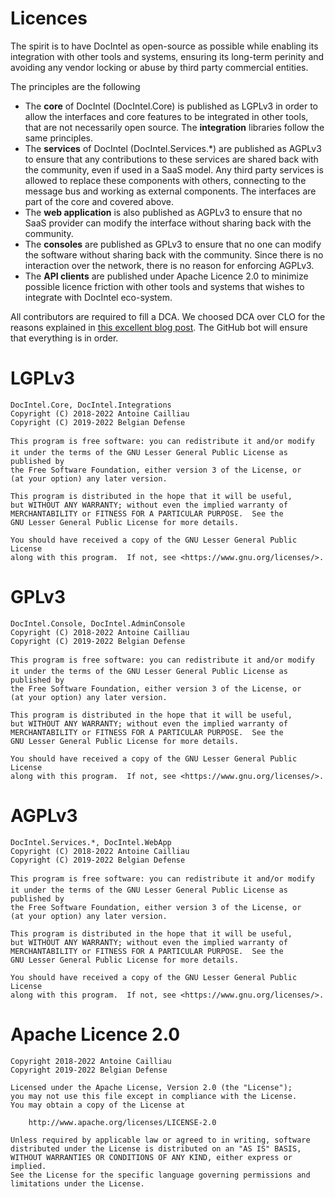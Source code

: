 # Licences

The spirit is to have DocIntel as open-source as possible while enabling its integration with other tools and systems, ensuring its long-term perinity and avoiding any vendor locking or abuse by third party commercial entities.

The principles are the following

* The **core** of DocIntel (DocIntel.Core) is published as LGPLv3 in order to allow the interfaces and core features to be integrated in other tools, that are not necessarily open source. The **integration** libraries follow the same principles.
* The **services** of DocIntel (DocIntel.Services.*) are published as AGPLv3 to ensure that any contributions to these services are shared back with the community, even if used in a SaaS model. Any third party services is allowed to replace these components with others, connecting to the message bus and working as external components. The interfaces are part of the core and covered above. 
* The **web application** is also published as AGPLv3 to ensure that no SaaS provider can modify the interface without sharing back with the community.
* The **consoles** are published as GPLv3 to ensure that no one can modify the software without sharing back with the community. Since there is no interaction over the network, there is no reason for enforcing AGPLv3.
* The **API clients** are published under Apache Licence 2.0 to minimize possible licence friction with other tools and systems that wishes to integrate with DocIntel eco-system.

All contributors are required to fill a DCA. We choosed DCA over CLO for the reasons explained in [this excellent blog post](https://writing.kemitchell.com/2021/07/02/DCO-Not-CLA). The GitHub bot will ensure that everything is in order.

# LGPLv3

	DocIntel.Core, DocIntel.Integrations
	Copyright (C) 2018-2022 Antoine Cailliau
	Copyright (C) 2019-2022 Belgian Defense
	
	This program is free software: you can redistribute it and/or modify 
	it under the terms of the GNU Lesser General Public License as published by
	the Free Software Foundation, either version 3 of the License, or
	(at your option) any later version.
	
	This program is distributed in the hope that it will be useful,
	but WITHOUT ANY WARRANTY; without even the implied warranty of
	MERCHANTABILITY or FITNESS FOR A PARTICULAR PURPOSE.  See the
	GNU Lesser General Public License for more details.
	
	You should have received a copy of the GNU Lesser General Public License
	along with this program.  If not, see <https://www.gnu.org/licenses/>.
	
# GPLv3

	DocIntel.Console, DocIntel.AdminConsole
	Copyright (C) 2018-2022 Antoine Cailliau
	Copyright (C) 2019-2022 Belgian Defense
	
	This program is free software: you can redistribute it and/or modify 
	it under the terms of the GNU Lesser General Public License as published by
	the Free Software Foundation, either version 3 of the License, or
	(at your option) any later version.
	
	This program is distributed in the hope that it will be useful,
	but WITHOUT ANY WARRANTY; without even the implied warranty of
	MERCHANTABILITY or FITNESS FOR A PARTICULAR PURPOSE.  See the
	GNU Lesser General Public License for more details.
	
	You should have received a copy of the GNU Lesser General Public License
	along with this program.  If not, see <https://www.gnu.org/licenses/>.
	
# AGPLv3

	DocIntel.Services.*, DocIntel.WebApp
	Copyright (C) 2018-2022 Antoine Cailliau
	Copyright (C) 2019-2022 Belgian Defense
	
	This program is free software: you can redistribute it and/or modify 
	it under the terms of the GNU Lesser General Public License as published by
	the Free Software Foundation, either version 3 of the License, or
	(at your option) any later version.
	
	This program is distributed in the hope that it will be useful,
	but WITHOUT ANY WARRANTY; without even the implied warranty of
	MERCHANTABILITY or FITNESS FOR A PARTICULAR PURPOSE.  See the
	GNU Lesser General Public License for more details.
	
	You should have received a copy of the GNU Lesser General Public License
	along with this program.  If not, see <https://www.gnu.org/licenses/>.
	
# Apache Licence 2.0

	Copyright 2018-2022 Antoine Cailliau
	Copyright 2019-2022 Belgian Defense

	Licensed under the Apache License, Version 2.0 (the "License");
	you may not use this file except in compliance with the License.
	You may obtain a copy of the License at

		http://www.apache.org/licenses/LICENSE-2.0

	Unless required by applicable law or agreed to in writing, software
	distributed under the License is distributed on an "AS IS" BASIS,
	WITHOUT WARRANTIES OR CONDITIONS OF ANY KIND, either express or implied.
	See the License for the specific language governing permissions and
	limitations under the License.